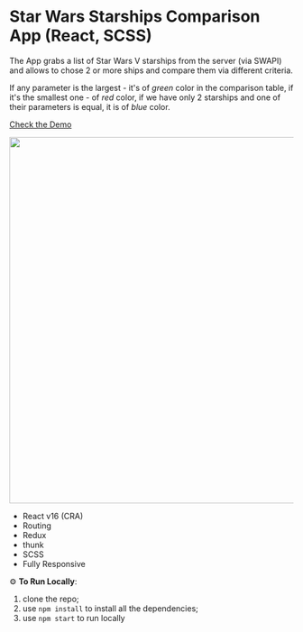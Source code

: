 # Star Wars Starships Comparison App (React, SCSS)

The App grabs a list of Star Wars V starships from the server (via SWAPI) and allows to chose 2 or more ships and compare them via different criteria.

If any parameter is the largest - it's of *green* color in the comparison table, if it's the smallest one - of *red* color, if we have only 2 starships and one of their parameters is equal, it is of *blue* color.

<a href="https://eisenpar.com/starships/" target="_blank">Check the Demo</a>

<img src="http://natali-davydova.me/assets/img/starships/full-1.png" width="650" />

- React v16 (CRA)
- Routing
- Redux
- thunk
- SCSS
- Fully Responsive

⚙️ **To Run Locally**:

1. clone the repo;
2. use `npm install` to install all the dependencies;
3. use `npm start` to run locally
